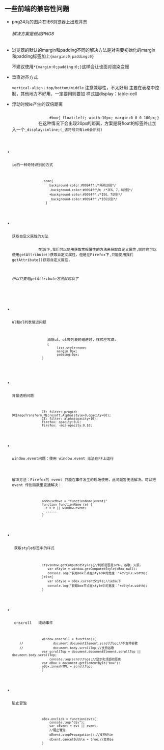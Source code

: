 <section>
    <h1>一些前端的兼容性问题</h1>
    <ul>
        <li> 
            <p>png24为的图片在iE6浏览器上出现背景</p>
            <h6>解决方案是做成PNG8</h6>
        </li>
        <li>
            <p>浏览器的默认的margin和padding不同的解决方法是对需要初始化的margin和padding标签加上<code>{margin:0;padding:0}</code></p>
            <span>不建议使用<code>*{margin:0;padding:0;}</code>这样会让也面对渲染变慢</span>
        </li>
        <li>
            <p>垂直对齐方式</p>
            <code>vertical-align：top/bottom/middle</code>
            <span>注意兼容性，不太好用
          主要在表格中控制，其他地方不好用，一定要用则要加 样式加display：table-cell<span>
        </li>
        <li>
            <p>浮动时候ie产生的双倍距离</p>
            <code>
                 #box{ float:left; width:10px; margin:0 0 0 100px;} 
            </code>
            <span>
                在这种情况下会出现20px的距离，方案是将float的标签终止加入一个<code>_display:inline;<c/ode>(_该符号只有ie6会识别)
            </span>
        </li>
        <li>
            <p>ie的一种奇特识别的方式</p>
            <code>
                .some{
                    background-color:#0094ff;/*所有识别*/
                    .background-color:#0094ff\9; /*IE6、7、8识别*/
                    +background-color:#0094ff;/*IE6、7识别*/
                    _background-color:#0094ff;/*IE6识别*/
                  }
            </code>
        </li>
        <li>
            <p>获取自定义属性的方法</p>
            <span>在IE下,我们可以使用获取常规属性的方法来获取自定义属性,同时也可以使用getAttribute()获取自定义属性，但是在Firefox下,只能使用我们getAttribute()获取自定义属性. </span><br />
            <h6>所以只要用getAttribute方法就可以了</h6>
        </li>
        <li>
            <p>ul和ol列表缩进问题</p>
            <span>
                消除ul、ol等列表的缩进时，样式应写成:
                <code>{
                        list-style:none;
                        margin:0px;
                        padding:0px;
                }
                </code>
            </span>
        </li>
        <li>
            <p>背景透明问题</p>
            <code>
                IE: filter: progid: DXImageTransform.Microsoft.Alpha(style=0,opacity=60);
                IE: filter: alpha(opacity=10);
                Firefox: opacity:0.6;
                Firefox: -moz-opacity:0.10;
            </code>
        </li>
        <li>
            <p>window.event问题：使用 window.event 无法在FF上运行</p>
            <p>解决方法：Firefox的 event 只能在事件发生的现场使用，此问题暂无法解决。可以把 event 传到函数里变通解决：</p>
            <code>
                onMouseMove = "functionName(event)"
                function functionName (e) {
                  e = e || window.event;
                  ......
                }
            </code>
        </li>
        <li>
           <p> 获取style标签中的样式</p>
           <code>
                if(window.getComputedStyle){//判断是否是ie9+，谷歌，火狐,
                   var oStyle = window.getComputedStyle(oBox,null);
                   console.log("获取box节点在style中的宽度："+oStyle.width);
                }else{
                   var oStyle = oBox.currentStyle;//ie8以下
                   console.log("获取box节点在style中的宽度："+oStyle.width);
                }
           </code>
        </li>
        <li>
            <p> onscroll   滚动事件</p>
            <code>
                window.onscroll = function(){
    //                document.documentElement.scrollTop;//不支持谷歌
    //                document.body.scrollTop;//支持谷歌
                var scrollTop = document.documentElement.scrollTop || document.body.scrollTop;
                    console.log(scrollTop);//显示和顶部的距离
                var oBox = document.getElementById("box");
                oBox.innerHTML = scrollTop;
                }            
            </code>
        </li>
        <li>
            <p>阻止冒泡</p>
            <code>
                oBox.onclick = function(evt){
                    console.log("div");
                    var oEvent = evt || event;
                    //阻止冒泡
                    oEvent.stopPropagation();//支持非ie
                    oEvent.cancelBubble = true;//支持ie
                }
            </code>
        </li>
    </ul>
</section>
